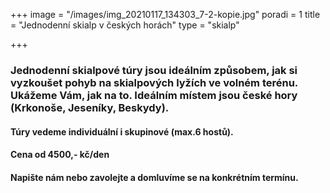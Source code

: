 +++
image = "/images/img_20210117_134303_7-2-kopie.jpg"
poradi = 1
title = "Jednodenní skialp v českých horách"
type = "skialp"

+++
### **Jednodenní skialpové túry jsou ideálním způsobem, jak si vyzkoušet pohyb na skialpových lyžích ve volném terénu. Ukážeme Vám, jak na to. Ideálním místem jsou české hory (Krkonoše, Jeseníky, Beskydy).**

#### Túry vedeme individuální i skupinové (max.6 hostů).

#### Cena od 4500,- kč/den

#### Napište nám nebo zavolejte a domluvíme se na konkrétním termínu.